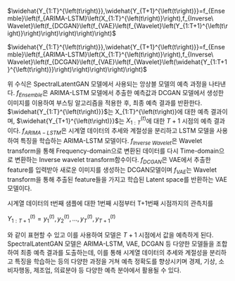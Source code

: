 

$\widehat{Y_{1:T}^{\left(t\right)}},\widehat{Y_{T+1}^{\left(t\right)}}=f_{Ensemble}\left(f_{ARIMA-LSTM}\left(X_{1:T}^{\left(t\right)}\right),f_{Inverse\ Wavelet}\left(f_{DCGAN}\left(f_{VAE}\left(f_{Wavelet}\left(Y_{1:T+1}^{\left(t\right)}\right)\right)\right)\right)\right)$

$\widehat{Y_{1:T}^{\left(t\right)}},\widehat{Y_{T+1}^{\left(t\right)}}=f_{Ensemble}\left(f_{ARIMA-LSTM}\left(X_{1:T}^{\left(t\right)}\right),f_{Inverse\ Wavelet}\left(f_{DCGAN}\left(f_{VAE}\left(f_{Wavelet}\left(\widehat{Y_{1:T+1}^{\left(t\right)}}\right)\right)\right)\right)\right)$

위 수식은 SpectralLatentGAN 모델에서 사용되는 앙상블 모델의 예측 과정을 나타낸다. $f_{Ensemble}$은 
ARIMA-LSTM 모델에서 추출한 예측값과 DCGAN 모델에서 생성한 이미지를 이용하여 부스팅 알고리즘을 적용한 후, 최종 예측 결과를 반환한다. $\widehat{Y_{1:T}^{\left(t\right)}}$는 X_{1:T}^{\left(t\right)}에 대한 예측 결과이며, $\widehat{Y_{T+1}^{\left(t\right)}}$는 $X_{1:T}^{\left(t\right)}$에 대한 $T+1$ 시점의 예측 결과이다. $f_{ARIMA-LSTM}$은 시계열 데이터의 추세와 계절성을 분리하고 LSTM 모델을 사용하여 특징을 학습하는 ARIMA-LSTM 모델이다. $f_{Inverse\ Wavelet}$은 Wavelet transform을 통해 Frequency-domain으로 변환된 데이터를 다시 Time-domain으로 변환하는 Inverse wavelet transform함수이다. $f_{DCGAN}$은 VAE에서 추출한 feature를 입력받아 새로운 이미지를 생성하는 DCGAN모델이며 $f_{VAE}$는 Wavelet transform을 통해 추출된 feature들을 가지고 학습된 Latent space를 반환하는 VAE모델이다.

시계열 데이터의 t번째 샘플에 대한 1번째 시점부터 T+1번째 시점까지의 관측치를 

$Y_{1:T+1}^{\left(t\right)}=y_1^{\left(t\right)},y_2^{\left(t\right)},\ldots,y_T^{\left(t\right)},y_{T+1}^{\left(t\right)}$

와 같이 표현할 수 있고 이를 사용하여 모델은 $T+1$ 시점에서 값을 예측하게 된다. SpectralLatentGAN 모델은 ARIMA-LSTM, VAE, DCGAN 등 다양한 모델들을 조합하여 최종 예측 결과를 도출하는데, 이를 통해 시계열 데이터의 추세와 계절성을 분리하고 특징을 학습하는 등의 다양한 과정을 거쳐 예측 정확도를 향상시키며 경제, 기상, 소비자행동, 제조업, 의료분야 등 다양한 예측 분야에서 활용될 수 있다.
